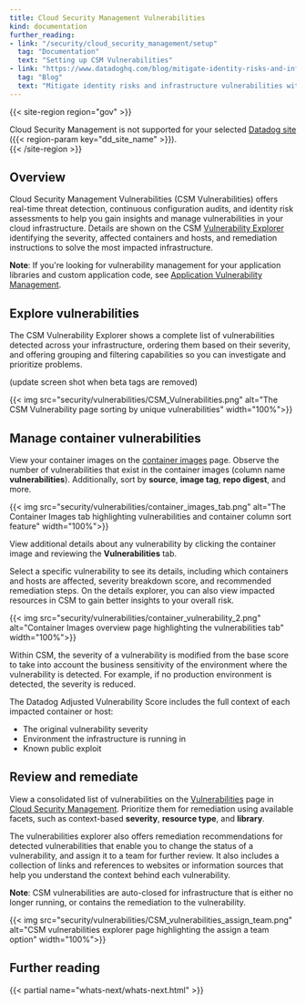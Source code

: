 ```yaml
---
title: Cloud Security Management Vulnerabilities
kind: documentation
further_reading:
- link: "/security/cloud_security_management/setup"
  tag: "Documentation"
  text: "Setting up CSM Vulnerabilities"
- link: "https://www.datadoghq.com/blog/mitigate-identity-risks-and-infrastructure-vulnerabilities-with-datadog/"
  tag: "Blog"
  text: "Mitigate identity risks and infrastructure vulnerabilities with Datadog Cloud Security Management"
---
```


{{< site-region region="gov" >}}
<div class="alert alert-warning">Cloud Security Management is not supported for your selected <a href="/getting_started/site">Datadog site</a> ({{< region-param key="dd_site_name" >}}).</div>
{{< /site-region >}}

## Overview

Cloud Security Management Vulnerabilities (CSM Vulnerabilities) offers real-time threat detection, continuous configuration audits, and identity risk assessments to help you gain insights and manage vulnerabilities in your cloud infrastructure. Details are shown on the CSM [Vulnerability Explorer][1] identifying the severity, affected containers and hosts, and remediation instructions to solve the most impacted infrastructure.

**Note**: If you're looking for vulnerability management for your application libraries and custom application code, see [Application Vulnerability Management][5].

## Explore vulnerabilities
The CSM Vulnerability Explorer shows a complete list of vulnerabilities detected across your infrastructure, ordering them based on their severity, and offering grouping and filtering capabilities so you can investigate and prioritize problems. 

(update screen shot when beta tags are removed)

{{< img src="security/vulnerabilities/CSM_Vulnerabilities.png" alt="The CSM Vulnerability page sorting by unique vulnerabilities" width="100%">}}

## Manage container vulnerabilities

View your container images on the [container images][2] page. 
Observe the number of vulnerabilities that exist in the container images (column name **vulnerabilities**). Additionally, sort by **source**, **image tag**, **repo digest**, and more.

{{< img src="security/vulnerabilities/container_images_tab.png" alt="The Container Images tab highlighting vulnerabilities and container column sort feature" width="100%">}}

View additional details about any vulnerability by clicking the container image and reviewing the **Vulnerabilities** tab.

Select a specific vulnerability to see its details, including which containers and hosts are affected, severity breakdown score, and recommended remediation steps. On the details explorer, you can also view impacted resources in CSM to gain better insights to your overall risk.

{{< img src="security/vulnerabilities/container_vulnerability_2.png" alt="Container Images overview page highlighting the vulnerabilities tab" width="100%">}}

Within CSM, the severity of a vulnerability is modified from the base score to take into account the business sensitivity of the environment where the vulnerability is detected. For example, if no production environment is detected, the severity is reduced.

The Datadog Adjusted Vulnerability Score includes the full context of each impacted container or host:

- The original vulnerability severity
- Environment the infrastructure is running in
- Known public exploit

## Review and remediate

View a consolidated list of vulnerabilities on the [Vulnerabilities][1] page in [Cloud Security Management][3]. Prioritize them for remediation using available facets, such as context-based **severity**, **resource type**, and **library**.</br>

The vulnerabilities explorer also offers remediation recommendations for detected vulnerabilities that enable you to change the status of a vulnerability, and assign it to a team for further review. It also includes a collection of links and references to websites or information sources that help you understand the context behind each vulnerability.

**Note**: CSM vulnerabilities are auto-closed for infrastructure that is either no longer running, or contains the remediation to the vulnerability.

{{< img src="security/vulnerabilities/CSM_vulnerabilities_assign_team.png" alt="CSM vulnerabilities explorer page highlighting the assign a team option" width="100%">}}

[1]: https://app.datadoghq.com/security/infra-vulnerability
[2]: https://app.datadoghq.com/containers/images
[3]: https://app.datadoghq.com/security/csm
[4]: https://app.datadoghq.com/security/infra-vulnerability?query=asset_type%3AHost&group=none
[5]: /security/application_security/vulnerability_management/
[6]: https://app.datadoghq.com/security/issues
[7]: /security/misconfigurations/
[8]: /security/identity_risks/

## Further reading

{{< partial name="whats-next/whats-next.html" >}}